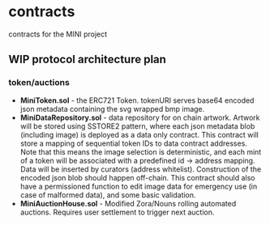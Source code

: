 # contracts
contracts for the MINI project


## WIP protocol architecture plan

### token/auctions

- **MiniToken.sol** - the ERC721 Token. tokenURI serves base64 encoded json metadata containing the svg wrapped bmp image.
- **MiniDataRepository.sol** - data repository for on chain artwork. Artwork will be stored using SSTORE2 pattern, where each json metadata blob (including image) is deployed as a data only contract. This contract will store a mapping of sequential token IDs to data contract addresses. Note that this means the image selection is deterministic, and each mint of a token will be associated with a predefined id -> address mapping. Data will be inserted by curators (address whitelist). Construction of the encoded json blob should happen off-chain. This contract should also have a permissioned function to edit image data for emergency use (in case of malformed data), and some basic validation.
- **MiniAuctionHouse.sol** - Modified Zora/Nouns rolling automated auctions. Requires user settlement to trigger next auction.

